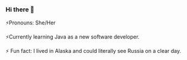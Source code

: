 ### Hi there 👋

⚡Pronouns: She/Her

⚡Currently learning Java as a new software developer.

⚡ Fun fact: I lived in Alaska and could literally see Russia on a clear day.

<!--
**msharretts/msharretts** is a ✨ _special_ ✨ repository because its `README.md` (this file) appears on your GitHub profile.

Here are some ideas to get you started:

- 🔭 I’m currently working on ...
- 🌱 I’m currently learning ...
- 👯 I’m looking to collaborate on ...
- 🤔 I’m looking for help with ...
- 💬 Ask me about ...
- 📫 How to reach me: ...
- 😄 Pronouns: ...
- ⚡ Fun fact: ...
-->
